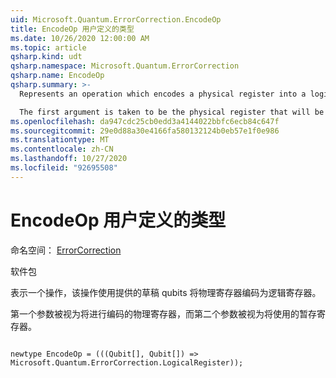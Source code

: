 ```yaml
---
uid: Microsoft.Quantum.ErrorCorrection.EncodeOp
title: EncodeOp 用户定义的类型
ms.date: 10/26/2020 12:00:00 AM
ms.topic: article
qsharp.kind: udt
qsharp.namespace: Microsoft.Quantum.ErrorCorrection
qsharp.name: EncodeOp
qsharp.summary: >-
  Represents an operation which encodes a physical register into a logical register, using the provided scratch qubits.

  The first argument is taken to be the physical register that will be encoded, while the second argument is taken to be the scratch register that will be used.
ms.openlocfilehash: da947cdc25cb0edd3a4144022bbfc6ecb84c647f
ms.sourcegitcommit: 29e0d88a30e4166fa580132124b0eb57e1f0e986
ms.translationtype: MT
ms.contentlocale: zh-CN
ms.lasthandoff: 10/27/2020
ms.locfileid: "92695508"
---
```

# <a name="encodeop-user-defined-type"></a>EncodeOp 用户定义的类型

命名空间： [ErrorCorrection](xref:Microsoft.Quantum.ErrorCorrection)

软件包 [](https://nuget.org/packages/)


表示一个操作，该操作使用提供的草稿 qubits 将物理寄存器编码为逻辑寄存器。

第一个参数被视为将进行编码的物理寄存器，而第二个参数被视为将使用的暂存寄存器。

```qsharp

newtype EncodeOp = (((Qubit[], Qubit[]) => Microsoft.Quantum.ErrorCorrection.LogicalRegister));
```

